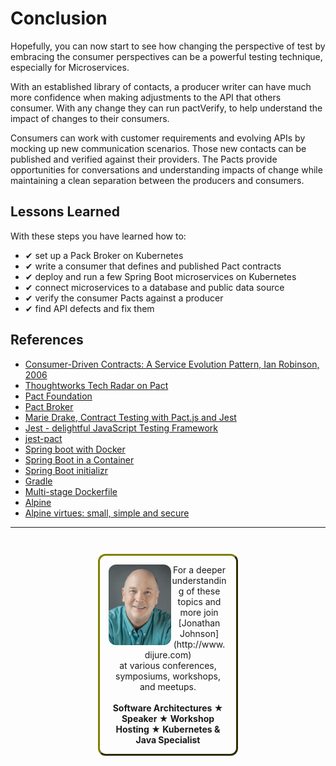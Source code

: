 # Conclusion #

Hopefully, you can now start to see how changing the perspective of test by embracing the consumer perspectives can be a powerful testing technique, especially for Microservices.

With an established library of contacts, a producer writer can have much more confidence when making adjustments to the API that others consumer. With any change they can run pactVerify, to help understand the impact of changes to their consumers.

Consumers can work with customer requirements and evolving APIs by mocking up new communication scenarios. Those new contacts can be published and verified against their providers. The Pacts provide opportunities for conversations and understanding impacts of change while maintaining a clean separation between the producers and consumers.

## Lessons Learned ##

With these steps you have learned how to:

- &#x2714; set up a Pack Broker on Kubernetes
- &#x2714; write a consumer that defines and published Pact contracts
- &#x2714; deploy and run a few Spring Boot microservices on Kubernetes
- &#x2714; connect microservices to a database and public data source
- &#x2714; verify the consumer Pacts against a producer
- &#x2714; find API defects and fix them

## References ##

- [Consumer-Driven Contracts: A Service Evolution Pattern, Ian Robinson, 2006](https://martinfowler.com/articles/consumerDrivenContracts.html)
- [Thoughtworks Tech Radar on Pact](https://www.thoughtworks.com/radar/techniques/consumer-driven-contract-testing)
- [Pact Foundation](https://pact.io/)
- [Pact Broker](https://github.com/pact-foundation/pact_broker)
- [Marie Drake, Contract Testing with Pact.js and Jest](https://www.mariedrake.com/post/contract-testing-with-pact-js-and-jest)
- [Jest - delightful JavaScript Testing Framework](https://jestjs.io/)
- [jest-pact](https://github.com/pact-foundation/jest-pact)
- [Spring boot with Docker](https://spring.io/guides/gs/spring-boot-docker/)
- [Spring Boot in a Container](https://spring.io/blog/2018/11/08/spring-boot-in-a-container)
- [Spring Boot initializr](https://github.com/spring-io/initializr)
- [Gradle](https://gradle.org)
- [Multi-stage Dockerfile](https://docs.docker.com/develop/develop-images/multistage-build/)
- [Alpine](https://en.wikipedia.org/wiki/Alpine_Linux)
- [Alpine virtues: small, simple and secure](https://alpinelinux.org/about/)

------
<p style="text-align: center; padding: 1em; margin: 3em; margin-left: 10em; margin-right: 10em; border-; 1px; border-color: olive;  border-radius: 12px; border-style:outset">
<img align="left" src="./assets/jonathan-johnson.jpg" width="100" style="border-radius: 12px">
For a deeper understanding of these topics and more join <br>[Jonathan Johnson](http://www.dijure.com)<br> at various conferences, symposiums, workshops, and meetups.
<br><br>
<b>Software Architectures ★ Speaker ★ Workshop Hosting ★ Kubernetes & Java Specialist</b>
</p>
